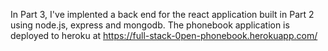 In Part 3, I've implented a back end for the react application built in Part 2 using node.js, express and mongodb. The phonebook application is deployed to heroku at https://full-stack-0pen-phonebook.herokuapp.com/
